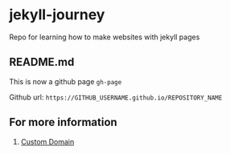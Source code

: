 # jekyll-journey
Repo for learning how to make websites with jekyll pages

## README.md  
This is now a github page `gh-page`  

Github url: `https://GITHUB_USERNAME.github.io/REPOSITORY_NAME`

## For more information
1. [Custom Domain](https://docs.github.com/en/free-pro-team@latest/github/working-with-github-pages/configuring-a-custom-domain-for-your-github-pages-site)

